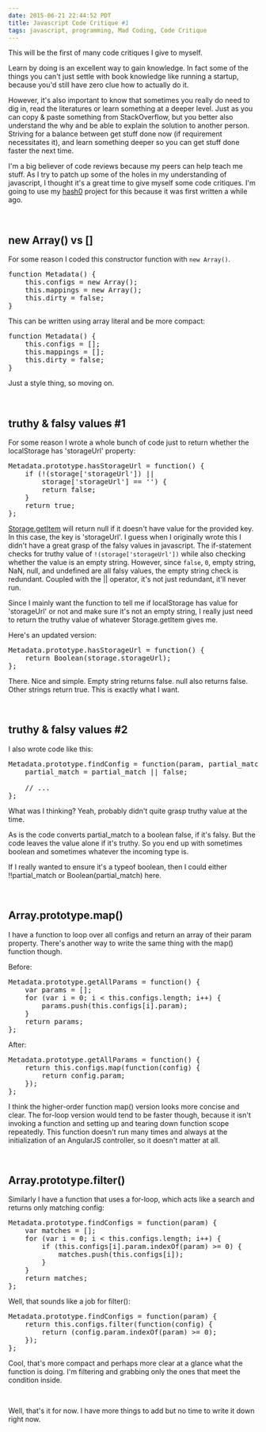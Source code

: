 ```yaml
---
date: 2015-06-21 22:44:52 PDT
title: Javascript Code Critique #1
tags: javascript, programming, Mad Coding, Code Critique
---
```

This will be the first of many code critiques I give to myself.

Learn by doing is an excellent way to gain knowledge. In fact some of the
things you can't just settle with book knowledge like running a startup,
because you'd still have zero clue how to actually do it.

However, it's also important to know that sometimes you really do need to dig
in, read the literatures or learn something at a deeper level. Just as you can
copy & paste something from StackOverflow, but you better also understand the
why and be able to explain the solution to another person. Striving for a
balance between get stuff done now (if requirement necessitates it), and learn
something deeper so you can get stuff done faster the next time.

I'm a big believer of code reviews because my peers can help teach me stuff. As
I try to patch up some of the holes in my understanding of javascript, I thought
it's a great time to give myself some code critiques. I'm going to use my
[hash0][1] project for this because it was first written a while ago.

<br/>

## **new Array() vs []**

For some reason I coded this constructor function with `new Array()`.
<pre class="brush:javascript">
function Metadata() {
    this.configs = new Array();
    this.mappings = new Array();
    this.dirty = false;
}
</pre>

This can be written using array literal and be more compact:
<pre class="brush:javascript">
function Metadata() {
    this.configs = [];
    this.mappings = [];
    this.dirty = false;
}
</pre>

Just a style thing, so moving on.

<br/>

## **truthy & falsy values #1**

For some reason I wrote a whole bunch of code just to return whether the
localStorage has 'storageUrl' property:
<pre class="brush:javascript">
Metadata.prototype.hasStorageUrl = function() {
    if (!(storage['storageUrl']) ||
        storage['storageUrl'] == '') {
        return false;
    }
    return true;
};
</pre>

[Storage.getItem][2] will return null if it doesn't have value for the provided
key. In this case, the key is 'storageUrl'. I guess when I originally wrote this
I didn't have a great grasp of the falsy values in javascript. The if-statement
checks for truthy value of `!(storage['storageUrl'])` while also checking
whether the value is an empty string. However, since `false`, `0`, empty string,
NaN, null, and undefined are all falsy values, the empty string check is
redundant. Coupled with the || operator, it's not just redundant, it'll never
run.

Since I mainly want the function to tell me if localStorage has value for
'storageUrl' or not and make sure it's not an empty string, I really just need
to return the truthy value of whatever Storage.getItem gives me.

Here's an updated version:
<pre class="brush:javascript">
Metadata.prototype.hasStorageUrl = function() {
    return Boolean(storage.storageUrl);
};
</pre>

There. Nice and simple. Empty string returns false. null also returns false.
Other strings return true. This is exactly what I want.

<br/>

## **truthy & falsy values #2**

I also wrote code like this:
<pre class="brush:javascript">
Metadata.prototype.findConfig = function(param, partial_match) {
    partial_match = partial_match || false;

    // ...
};
</pre>

What was I thinking? Yeah, probably didn't quite grasp truthy value at the time.

As is the code converts partial_match to a boolean false, if it's falsy. But the
code leaves the value alone if it's truthy. So you end up with sometimes boolean
and sometimes whatever the incoming type is.

If I really wanted to ensure it's a typeof boolean, then I could either
!!partial_match or Boolean(partial_match) here.

<br/>

## **Array.prototype.map()**

I have a function to loop over all configs and return an array of their param
property. There's another way to write the same thing with the map() function
though.

Before:
<pre class="brush:javascript">
Metadata.prototype.getAllParams = function() {
    var params = [];
    for (var i = 0; i < this.configs.length; i++) {
        params.push(this.configs[i].param);
    }
    return params;
};
</pre>

After:
<pre class="brush:javascript">
Metadata.prototype.getAllParams = function() {
    return this.configs.map(function(config) {
        return config.param;
    });
};
</pre>

I think the higher-order function map() version looks more concise and clear.
The for-loop version would tend to be faster though, because it isn't invoking a
function and setting up and tearing down function scope repeatedly. This
function doesn't run many times and always at the initialization of an AngularJS
controller, so it doesn't matter at all.

<br/>

## **Array.prototype.filter()**

Similarly I have a function that uses a for-loop, which acts like a search and
returns only matching config:
<pre class="brush:javascript">
Metadata.prototype.findConfigs = function(param) {
    var matches = [];
    for (var i = 0; i < this.configs.length; i++) {
        if (this.configs[i].param.indexOf(param) >= 0) {
            matches.push(this.configs[i]);
        }
    }
    return matches;
};
</pre>

Well, that sounds like a job for filter():
<pre class="brush:javascript">
Metadata.prototype.findConfigs = function(param) {
    return this.configs.filter(function(config) {
        return (config.param.indexOf(param) >= 0);
    });
};
</pre>

Cool, that's more compact and perhaps more clear at a glance what the function
is doing. I'm filtering and grabbing only the ones that meet the condition
inside.

<br/>

Well, that's it for now. I have more things to add but no time to write it down
right now.

  [1]: https://github.com/dannysu/hash0
  [2]: https://developer.mozilla.org/en-US/docs/Web/API/Storage/getItem
